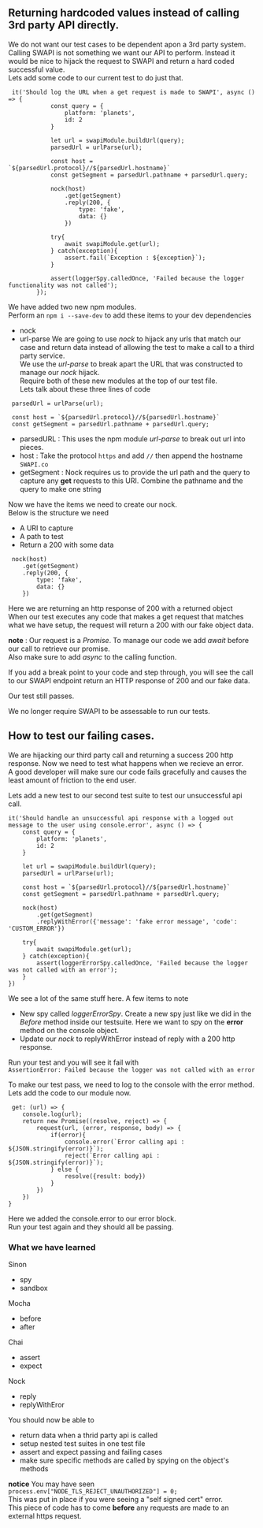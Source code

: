 ## Returning hardcoded values instead of calling 3rd party API directly.
We do not want our test cases to be dependent apon a 3rd party system.  Calling SWAPI is not something we want our API to perform. Instead it would be nice to hijack the request to SWAPI and return a hard coded successful value.  
Lets add some code to our current test to do just that.
```
 it('Should log the URL when a get request is made to SWAPI', async () => {
            const query = {
                platform: 'planets',
                id: 2
            }

            let url = swapiModule.buildUrl(query);
            parsedUrl = urlParse(url);

            const host = `${parsedUrl.protocol}//${parsedUrl.hostname}`
            const getSegment = parsedUrl.pathname + parsedUrl.query;

            nock(host)
                .get(getSegment)
                .reply(200, {
                    type: 'fake',
                    data: {}
                })

            try{
                await swapiModule.get(url);
            } catch(exception){
                assert.fail(`Exception : ${exception}`);
            }

            assert(loggerSpy.calledOnce, 'Failed because the logger functionality was not called');
        });
```
We have added two new npm modules.  
Perform an `npm i --save-dev` to add these items to your dev dependencies
- nock
- url-parse
We are going to use *nock* to hijack any urls that match our case and return data instead of allowing the test to make a call to a third party service.  
We use the *url-parse* to break apart the URL that was constructed to manage our *nock* hijack.  
Require both of these new modules at the top of our test file.  
Lets talk about these three lines of code 
```
 parsedUrl = urlParse(url);

 const host = `${parsedUrl.protocol}//${parsedUrl.hostname}`
 const getSegment = parsedUrl.pathname + parsedUrl.query;

```
- parsedURL : This uses the npm module *url-parse* to break out url into pieces.
- host : Take the protocol `https` and add `//` then append the hostname `SWAPI.co`
- getSegment : Nock requires us to provide the url path and the query to capture any **get** requests to this URI. Combine the pathname and the query to make one string

Now we have the items we need to create our nock.  
Below is the structure we need
- A URI to capture
- A path to test
- Return a 200 with some data
```
 nock(host)
    .get(getSegment)
    .reply(200, {
        type: 'fake',
        data: {}
    })
```
Here we are returning an http response of 200 with a returned object   
When our test executes any code that makes a get request that matches what we have setup, the request will return a 200 with our fake object data.

**note** : Our request is a *Promise*. To manage our code we add *await* before our call to retrieve our promise.  
Also make sure to add *async* to the calling function.

If you add a break point to your code and step through, you will see the call to our SWAPI endpoint return an HTTP response of 200 and our fake data.

Our test still passes.

We no longer require SWAPI to be assessable to run our tests.

## How to test our failing cases.
We are hijacking our third party call and returning a success 200 http response. Now we need to test what happens when we recieve an error.  
A good developer will make sure our code fails gracefully and causes the least amount of friction to the end user.

Lets add a new test to our second test suite to test our unsuccessful api call.

```
it('Should handle an unsuccessful api response with a logged out message to the user using console.error', async () => {
    const query = {
        platform: 'planets',
        id: 2
    }

    let url = swapiModule.buildUrl(query);
    parsedUrl = urlParse(url);

    const host = `${parsedUrl.protocol}//${parsedUrl.hostname}`
    const getSegment = parsedUrl.pathname + parsedUrl.query;

    nock(host)
        .get(getSegment)
        .replyWithError({'message': 'fake error message', 'code': 'CUSTOM_ERROR'})

    try{
        await swapiModule.get(url);
    } catch(exception){
        assert(loggerErrorSpy.calledOnce, 'Failed because the logger was not called with an error');
    }
})
```
We see a lot of the same stuff here. A few items to note
- New spy called *loggerErrorSpy*. Create a new spy just like we did in the *Before* method inside our testsuite. Here we want to spy on the **error** method on the console object.
- Update our *nock* to replyWithError instead of reply with a 200 http response.

Run your test and you will see it fail with  
`AssertionError: Failed because the logger was not called with an error`  

To make our test pass, we need to log to the console with the error method.  
Lets add the code to our module now. 

```
 get: (url) => {
    console.log(url);
    return new Promise((resolve, reject) => {
        request(url, (error, response, body) => {
            if(error){
                console.error(`Error calling api : ${JSON.stringify(error)}`);
                reject(`Error calling api : ${JSON.stringify(error)}`);
            } else {
                resolve({result: body})
            }
        })
    })
}
```
Here we added the console.error to our error block.  
Run your test again and they should all be passing.

### What we have learned
Sinon
- spy
- sandbox

Mocha 
- before
- after

Chai
- assert
- expect

Nock
- reply
- replyWithEror

You should now be able to 
- return data when a thrid party api is called
- setup nested test suites in one test file
- assert and expect passing and failing cases
- make sure specific methods are called by spying on the object's methods


**notice** You may have seen  
` process.env["NODE_TLS_REJECT_UNAUTHORIZED"] = 0; `  
This was put in place if you were seeing a "self signed cert" error.  
This piece of code has to come **before** any requests are made to an external https request.